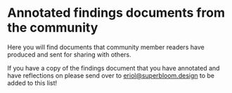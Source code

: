 # Annotated findings documents from the community

Here you will find documents that community member readers have produced and sent for sharing with others.

If you have a copy of the findings document that you have annotated and have reflections on please send over to eriol@superbloom.design to be added to this list!

